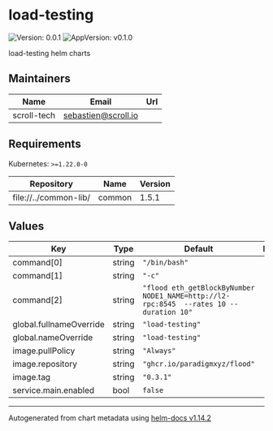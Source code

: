 # load-testing

![Version: 0.0.1](https://img.shields.io/badge/Version-0.0.1-informational?style=flat-square) ![AppVersion: v0.1.0](https://img.shields.io/badge/AppVersion-v0.1.0-informational?style=flat-square)

load-testing helm charts

## Maintainers

| Name | Email | Url |
| ---- | ------ | --- |
| scroll-tech | <sebastien@scroll.io> |  |

## Requirements

Kubernetes: `>=1.22.0-0`

| Repository | Name | Version |
|------------|------|---------|
| file://../common-lib/ | common | 1.5.1 |

## Values

| Key | Type | Default | Description |
|-----|------|---------|-------------|
| command[0] | string | `"/bin/bash"` |  |
| command[1] | string | `"-c"` |  |
| command[2] | string | `"flood eth_getBlockByNumber NODE1_NAME=http://l2-rpc:8545  --rates 10 --duration 10"` |  |
| global.fullnameOverride | string | `"load-testing"` |  |
| global.nameOverride | string | `"load-testing"` |  |
| image.pullPolicy | string | `"Always"` |  |
| image.repository | string | `"ghcr.io/paradigmxyz/flood"` |  |
| image.tag | string | `"0.3.1"` |  |
| service.main.enabled | bool | `false` |  |

----------------------------------------------
Autogenerated from chart metadata using [helm-docs v1.14.2](https://github.com/norwoodj/helm-docs/releases/v1.14.2)
